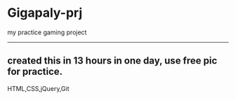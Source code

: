 # Gigapaly-prj
my practice gaming project

---------------------
<not responsive>

created this in 13 hours in one day,
use free pic for practice.
-------------
HTML,CSS,jQuery,Git
